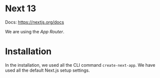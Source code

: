 # Next 13

Docs: https://nextjs.org/docs

We are using the *App Router*.

# Installation

In the installation, we used all the CLI command `create-next-app`.
We have used all the default Next.js setup settings.


